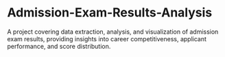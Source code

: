 # Admission-Exam-Results-Analysis
A project covering data extraction, analysis, and visualization of admission exam results, providing insights into career competitiveness, applicant performance, and score distribution.
